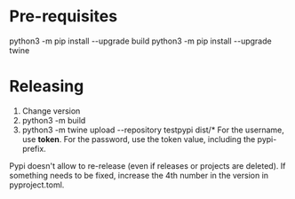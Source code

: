 # Pre-requisites

python3 -m pip install --upgrade build
python3 -m pip install --upgrade twine

# Releasing
1. Change version
2. python3 -m build
3. python3 -m twine upload --repository testpypi dist/*
   For the username, use __token__. For the password, use the token value, including the pypi- prefix.


Pypi doesn't allow to re-release (even if releases or projects are deleted). 
If something needs to be fixed, increase the 4th number in the version in pyproject.toml. 
